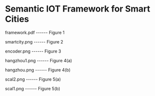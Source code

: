 # Semantic  IOT Framework for  Smart Cities

framework.pdf     ------ Figure 1

smartcity.png     ------ Figure 2

encoder.png       ------ Figure 3

hangzhou1.png     ------ Figure 4(a)

hangzhou.png      ------ Figure 4(b)

scal2.png         ------ Figure 5(a)

scal1.png         ------ Figure 5(b)

